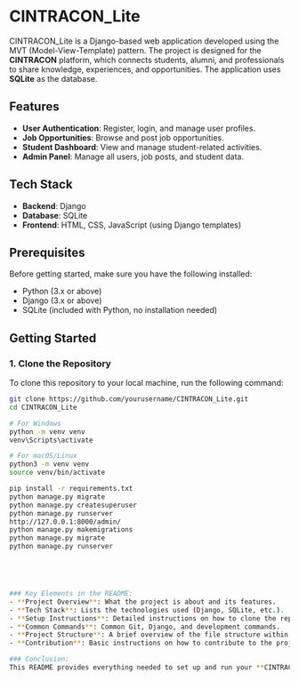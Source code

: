 # CINTRACON_Lite

CINTRACON_Lite is a Django-based web application developed using the MVT (Model-View-Template) pattern. The project is designed for the **CINTRACON** platform, which connects students, alumni, and professionals to share knowledge, experiences, and opportunities. The application uses **SQLite** as the database.

## Features

- **User Authentication**: Register, login, and manage user profiles.
- **Job Opportunities**: Browse and post job opportunities.
- **Student Dashboard**: View and manage student-related activities.
- **Admin Panel**: Manage all users, job posts, and student data.

## Tech Stack

- **Backend**: Django
- **Database**: SQLite
- **Frontend**: HTML, CSS, JavaScript (using Django templates)

## Prerequisites

Before getting started, make sure you have the following installed:

- Python (3.x or above)
- Django (3.x or above)
- SQLite (included with Python, no installation needed)

## Getting Started

### 1. Clone the Repository

To clone this repository to your local machine, run the following command:

```bash
git clone https://github.com/yourusername/CINTRACON_Lite.git
cd CINTRACON_Lite

# For Windows
python -m venv venv
venv\Scripts\activate

# For macOS/Linux
python3 -m venv venv
source venv/bin/activate

pip install -r requirements.txt
python manage.py migrate
python manage.py createsuperuser
python manage.py runserver
http://127.0.0.1:8000/admin/
python manage.py makemigrations
python manage.py migrate
python manage.py runserver





### Key Elements in the README:
- **Project Overview**: What the project is about and its features.
- **Tech Stack**: Lists the technologies used (Django, SQLite, etc.).
- **Setup Instructions**: Detailed instructions on how to clone the repo, set up the environment, install dependencies, and run the project.
- **Common Commands**: Common Git, Django, and development commands.
- **Project Structure**: A brief overview of the file structure within the project.
- **Contribution**: Basic instructions on how to contribute to the project.

### Conclusion:
This README provides everything needed to set up and run your **CINTRACON_Lite** project. You can customize it further based on the specific details of your project, but this structure will work for most Django projects. Let me know if you need any further adjustments!


